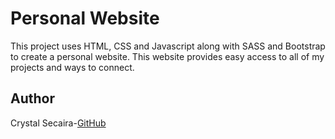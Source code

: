 <h1> Personal Website </h1>

This project uses HTML, CSS and Javascript along with SASS and Bootstrap to create a personal website. This website provides easy access to all of my projects and ways to connect. 

<h2> Author </h2>
Crystal Secaira-<a href="https://github.com/csecaira">GitHub</a>
